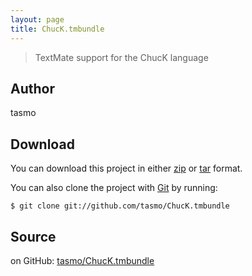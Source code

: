 ```yaml
---
layout: page
title: ChucK.tmbundle
---
```


> TextMate support for the ChucK language

## Author

tasmo

## Download

You can download this project in either [zip](http://github.com/tasmo/ChucK.tmbundle/zipball/master) or [tar](http://github.com/tasmo/ChucK.tmbundle/tarball/master) format.

You can also clone the project with [Git](http://git-scm.com/) by running:

```shell
$ git clone git://github.com/tasmo/ChucK.tmbundle
```

## Source

on GitHub: [tasmo/ChucK.tmbundle](https://github.com/tasmo/ChucK.tmbundle)
